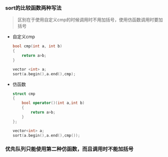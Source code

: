 ### sort的比较函数两种写法

> 区别在于使用自定义cmp的时候调用时不用加括号，使用仿函数调用时要加括号

- 自定义cmp

  ```c++
  bool cmp(int a, int b)
  {
      return a>b;
  }
  
  vector <int> a;
  sort(a.begin(),a.end(),cmp);
  ```

- 仿函数

  ```c++
  struct cmp
  {
      bool operator()(int a,int b)
      {
          return a>b;
      }
  };
  
  vector<int> a;
  sort(a.begin(),a.end(),cmp());
  ```

### 优先队列只能使用第二种仿函数，而且调用时不能加括号